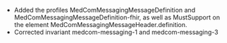 * Added the profiles MedComMessagingMessageDefinition and MedComMessagingMessageDefinition-fhir, as well as MustSupport on the element MedComMessagingMessageHeader.definition. 
* Corrected invariant medcom-messaging-1 and medcom-messaging-3